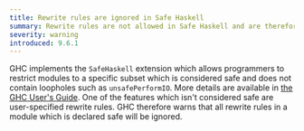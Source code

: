 ```yaml
---
title: Rewrite rules are ignored in Safe Haskell
summary: Rewrite rules are not allowed in Safe Haskell and are therefore ignored
severity: warning
introduced: 9.6.1
---
```


GHC implements the `SafeHaskell` extension which allows programmers to restrict modules to a specific subset which is considered safe and does not contain loopholes such as `unsafePerformIO`.
More details are available in [the GHC User's Guide](https://downloads.haskell.org/ghc/latest/docs/users_guide/exts/safe_haskell.html).
One of the features which isn't considered safe are user-specified rewrite rules. GHC therefore warns that all rewrite rules in a module which is declared safe will be ignored.
